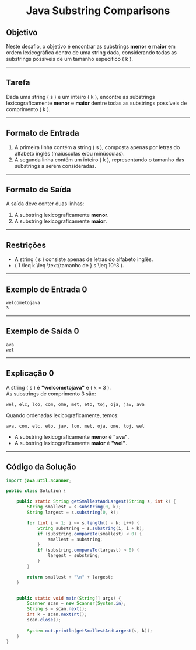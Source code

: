 <h1 align="center">Java Substring Comparisons</h1>

## Objetivo

Neste desafio, o objetivo é encontrar as substrings **menor** e **maior** em ordem lexicográfica dentro de uma string dada, considerando todas as substrings possíveis de um tamanho específico \( k \).

---

## Tarefa

Dada uma string \( s \) e um inteiro \( k \), encontre as substrings lexicograficamente **menor** e **maior** dentre todas as substrings possíveis de comprimento \( k \).

---

## Formato de Entrada

1. A primeira linha contém a string \( s \), composta apenas por letras do alfabeto inglês (maiúsculas e/ou minúsculas).
2. A segunda linha contém um inteiro \( k \), representando o tamanho das substrings a serem consideradas.

---

## Formato de Saída

A saída deve conter duas linhas:
1. A substring lexicograficamente **menor**.
2. A substring lexicograficamente **maior**.

---

## Restrições

- A string \( s \) consiste apenas de letras do alfabeto inglês.
- \( 1 \leq k \leq \text{tamanho de } s \leq 10^3 \).

---

## Exemplo de Entrada 0

```plaintext
welcometojava
3
```

---

## Exemplo de Saída 0

```plaintext
ava
wel
```

---

## Explicação 0

A string \( s \) é **"welcometojava"** e \( k = 3 \).  
As substrings de comprimento 3 são:

```plaintext
wel, elc, lco, com, ome, met, eto, toj, oja, jav, ava
```

Quando ordenadas lexicograficamente, temos:

```plaintext
ava, com, elc, eto, jav, lco, met, oja, ome, toj, wel
```

- A substring lexicograficamente **menor** é **"ava"**.
- A substring lexicograficamente **maior** é **"wel"**.

---

## Código da Solução

```java
import java.util.Scanner;

public class Solution {

    public static String getSmallestAndLargest(String s, int k) {
        String smallest = s.substring(0, k);
        String largest = s.substring(0, k);

        for (int i = 1; i <= s.length() - k; i++) {
            String substring = s.substring(i, i + k);
            if (substring.compareTo(smallest) < 0) {
                smallest = substring;
            }
            if (substring.compareTo(largest) > 0) {
                largest = substring;
            }
        }

        return smallest + "\n" + largest;
    }


    public static void main(String[] args) {
        Scanner scan = new Scanner(System.in);
        String s = scan.next();
        int k = scan.nextInt();
        scan.close();
      
        System.out.println(getSmallestAndLargest(s, k));
    }
}
```